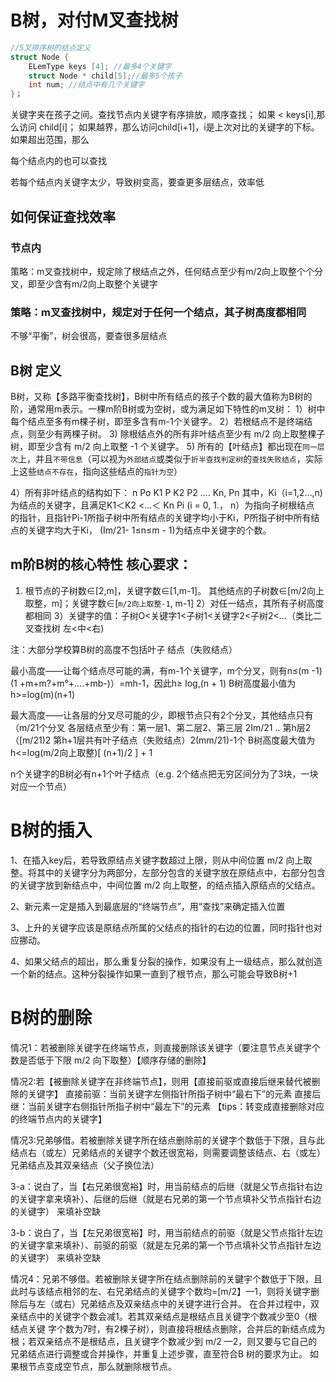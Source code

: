 # B树，对付M叉查找树

``` c
//5叉排序树的结点定义
struct Node {
    ELemType keys [4]; //最多4个关键字
    struct Node * child[5];//最多5个孩子
    int num; //结点中有几个关键字
}；
```

关键字夹在孩子之间。查找节点内关键字有序排放，顺序查找；
如果 < keys[i],那么访问 child[i]；
如果越界，那么访问child[i+1]，i是上次对比的关键字的下标。
如果超出范围，那么

每个结点内的也可以查找

若每个结点内关键字太少，导致树变高，要查更多层结点，效率低

## 如何保证查找效率
### 节点内
策略：m叉查找树中，规定除了根结点之外，任何结点至少有m/2向上取整个个分叉，即至少含有m/2向上取整个关键字

### 策略：m叉查找树中，规定对于任何一个结点，其子树高度都相同
不够“平衡”，树会很高，要查很多层结点

## B树 定义
B树，又称【多路平衡查找树】，B树中所有结点的孩子个数的最大值称为B树的阶，通常用m表示。一棵m阶B树或为空树，或为满足如下特性的m叉树：
1）树中每个结点至多有m棵子树，即至多含有m-1个关键字。
2）若根结点不是终端结点，则至少有两棵子树。
3) 除根结点外的所有非叶结点至少有 m/2 向上取整棵子树，即至少含有 m/2 向上取整 -1 个关键字。
5) 所有的【叶结点】都出现在`同一层次`上，并且`不带信息`（可以视为`外部结点`或类似于`折半查找判定树`的`查找失败结点`，实际上这些`结点不存在`，指向这些结点的`指针为空`）

4）所有非叶结点的结构如下：
n Po K1 P K2 P2 …. Kn, Pn
其中，Ki（i=1,2…,n)为结点的关键字，且满足K1＜K2 <...＜ Kn Pi (i = 0, 1.， n）为指向子树根结点
的指针，且指针Pi-1所指子树中所有结点的关键字均小于Ki，P所指子树中所有结点的关键字均大于Ki，
(Im/21- 1≤n≤m - 1)为结点中关键字的个数。

## m阶B树的核心特性 核心要求：
1) 根节点的子树数∈[2,m]，关键字数∈[1,m-1]。
其他结点的子树数∈[m/2向上取整，m]；关键字数∈[`m/2向上取整-1`, m-1]
2）对任一结点，其所有子树高度都相同
3）关键字的值：子树O<关键字1<子树1<关键字2<子树2<…（类比二叉查找树 左<中<右)

注：大部分学校算B树的高度不包括叶子 结点（失败结点）

最小高度——让每个结点尽可能的满，有m-1个关键字，m个分叉，则有n≤(m -1)(1 +m+m?+m°+….+mb-)）=mh-1，因此h≥ log,(n + 1)
B树高度最小值为 h>=log(m)(n+1)

最大高度——让各层的分叉尽可能的少，即根节点只有2个分叉，其他结点只有（m/21个分叉
各层结点至少有：第一层1、第二层2、第三层 2Im/21 .. 第h层2（[m/21)2
第h+1层共有叶子结点（失败结点）2(mm/21)-1个
B树高度最大值为 h<=log(m/2向上取整)[ (n+1)/2 ] + 1

n个关键字的B树必有n+1个叶子结点（e.g. 2个结点把无穷区间分为了3块，一块对应一个节点）

# B树的插入

1、在插入key后，若导致原结点关键字数超过上限，则从中间位置 m/2 向上取整。将其中的关键字分为两部分，左部分包含的关键字放在原结点中，右部分包含的关键字放到新结点中，中间位置 m/2 向上取整，的结点插入原结点的父结点。

2、新元素一定是插入到最底层的“终端节点”，用“查找”来确定插入位置

3、上升的关键字应该是原结点所属的父结点的指针的右边的位置，同时指针也对应挪动。

4、如果父结点的超出，那么重复分裂的操作，如果没有上一级结点，那么就创造一个新的结点。这种分裂操作如果一直到了根节点，那么可能会导致B树+1

# B树的删除

情况1：若被删除关键字在终端节点，则直接删除该关键字（要注意节点关键字个数是否低于下限 m/2 向下取整）【顺序存储的删除】

情况2:若【被删除关键字在非终端节点】，则用【直接前驱或直接后继来替代被删除的关键字】
直接前驱：当前关键字左侧指针所指子树中“最右下”的元素
直接后继：当前关键字右侧指针所指子树中“最左下”的元素
【tips：转变成直接删除对应的终端节点内的关键字】

情况3:兄弟够借。若被删除关键字所在结点删除前的关键字个数低于下限，且与此结点右（或左）兄弟结点的关键字个数还很宽裕，则需要调整该结点、右（或左）兄弟结点及其双亲结点（父子换位法）

3-a：说白了，当【右兄弟很宽裕】时，用当前结点的后继（就是父节点指针右边的关键字拿来填补）、后继的后继（就是右兄弟的第一个节点填补父节点指针右边的关键字） 来填补空缺

3-b：说白了，当【左兄弟很宽裕】时，用当前结点的前驱（就是父节点指针左边的关键字拿来填补）、前驱的前驱（就是左兄弟的第一个节点填补父节点指针左边的关键字） 来填补空缺

情况4：兄弟不够借。若被删除关键字所在结点删除前的关鍵宇个数低于下限，且此时与该结点相邻的左、右兄弟结点的关键字个数均=[m/2】—1，则将关键字删除后与左（或右）兄弟结点及双亲结点中的关键字进行合并。
在合并过程中，双亲结点中的关键字个数会减1。若其双亲结点是根结点且关键字个数减少至0（根结点关键
字个数为7时，有2棵子树），则直接将根结点删除，合并后的新结点成为根；若双亲结点不是根结点，且关键字个数减少到 m/2 —2，则又要与它自己的兄弟结点进行调整或合并操作，并重复上述步骤，直至符合B
树的要求为止。
如果根节点变成空节点，那么就删除根节点。